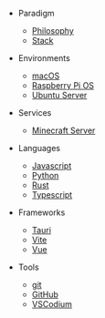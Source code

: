 
- Paradigm

  - [Philosophy](paradigm/philosophy/_home.md 'Philosophy')
  - [Stack](paradigm/stack/_home.md 'Stack')

- Environments

  - [macOS](environments/macos/_home.md 'macOS')
  - [Raspberry Pi OS](environments/raspberry-pi-os/_home.md 'Raspberry Pi')
  - [Ubuntu Server](environments/ubuntu-server/_home.md 'Ubuntu Server')

- Services

  - [Minecraft Server](services/minecraft-server/_home.md 'Minecraft Server')

- Languages

  - [Javascript](languages/javascript/_home.md 'Javascript')
  - [Python](languages/python/_home.md 'Python')
  - [Rust](languages/rust/_home.md 'Rust')
  - [Typescript](languages/typescript/_home.md 'Typescript')

- Frameworks

  - [Tauri](frameworks/tauri/_home.md 'Tauri')
  - [Vite](frameworks/vite/_home.md 'Vite')
  - [Vue](frameworks/vue/_home.md 'Vue')

- Tools

  - [git](tools/git/_home.md 'git')
  - [GitHub](tools/github/_home.md 'GitHub')
  - [VSCodium](tools/vscodium/_home.md 'VSCodium')
